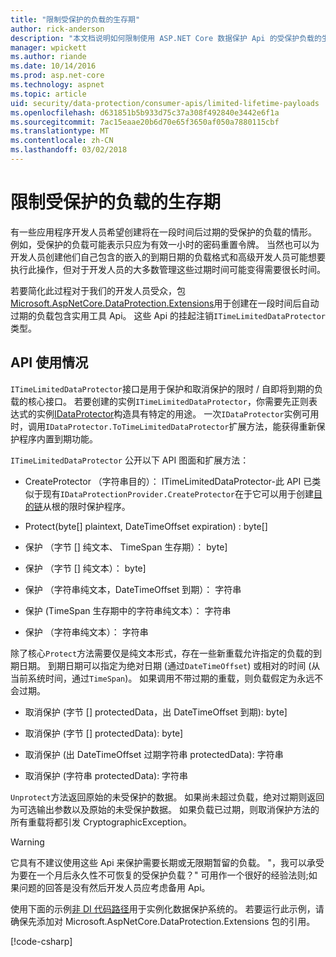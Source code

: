 ```yaml
---
title: "限制受保护的负载的生存期"
author: rick-anderson
description: "本文档说明如何限制使用 ASP.NET Core 数据保护 Api 的受保护负载的生存期。"
manager: wpickett
ms.author: riande
ms.date: 10/14/2016
ms.prod: asp.net-core
ms.technology: aspnet
ms.topic: article
uid: security/data-protection/consumer-apis/limited-lifetime-payloads
ms.openlocfilehash: d631851b5b933d75c37a308f492840e3442e6f1a
ms.sourcegitcommit: 7ac15eaae20b6d70e65f3650af050a7880115cbf
ms.translationtype: MT
ms.contentlocale: zh-CN
ms.lasthandoff: 03/02/2018
---
```

# <a name="limiting-the-lifetime-of-protected-payloads"></a>限制受保护的负载的生存期

有一些应用程序开发人员希望创建将在一段时间后过期的受保护的负载的情形。 例如，受保护的负载可能表示只应为有效一小时的密码重置令牌。 当然也可以为开发人员创建他们自己包含的嵌入的到期日期的负载格式和高级开发人员可能想要执行此操作，但对于开发人员的大多数管理这些过期时间可能变得需要很长时间。

若要简化此过程对于我们的开发人员受众，包[Microsoft.AspNetCore.DataProtection.Extensions](https://www.nuget.org/packages/Microsoft.AspNetCore.DataProtection.Extensions/)用于创建在一段时间后自动过期的负载包含实用工具 Api。 这些 Api 的挂起注销`ITimeLimitedDataProtector`类型。

## <a name="api-usage"></a>API 使用情况

`ITimeLimitedDataProtector`接口是用于保护和取消保护的限时 / 自即将到期的负载的核心接口。 若要创建的实例`ITimeLimitedDataProtector`，你需要先正则表达式的实例[IDataProtector](overview.md)构造具有特定的用途。 一次`IDataProtector`实例可用时，调用`IDataProtector.ToTimeLimitedDataProtector`扩展方法，能获得重新保护程序内置到期功能。

`ITimeLimitedDataProtector` 公开以下 API 图面和扩展方法：

* CreateProtector （字符串目的）： ITimeLimitedDataProtector-此 API 已类似于现有`IDataProtectionProvider.CreateProtector`在于它可以用于创建[目的链](purpose-strings.md)从根的限时保护程序。

* Protect(byte[] plaintext, DateTimeOffset expiration) : byte[]

* 保护 （字节 [] 纯文本、 TimeSpan 生存期）： byte]

* 保护 （字节 [] 纯文本）： byte]

* 保护 （字符串纯文本，DateTimeOffset 到期）： 字符串

* 保护 (TimeSpan 生存期中的字符串纯文本）： 字符串

* 保护 （字符串纯文本）： 字符串

除了核心`Protect`方法需要仅是纯文本形式，存在一些新重载允许指定的负载的到期日期。 到期日期可以指定为绝对日期 (通过`DateTimeOffset`) 或相对的时间 (从当前系统时间，通过`TimeSpan`)。 如果调用不带过期的重载，则负载假定为永远不会过期。

* 取消保护 (字节 [] protectedData，出 DateTimeOffset 到期): byte]

* 取消保护 (字节 [] protectedData): byte]

* 取消保护 (出 DateTimeOffset 过期字符串 protectedData): 字符串

* 取消保护 (字符串 protectedData): 字符串

`Unprotect`方法返回原始的未受保护的数据。 如果尚未超过负载，绝对过期则返回为可选输出参数以及原始的未受保护数据。 如果负载已过期，则取消保护方法的所有重载将都引发 CryptographicException。

>[!WARNING]
> 它具有不建议使用这些 Api 来保护需要长期或无限期暂留的负载。 "，我可以承受为要在一个月后永久性不可恢复的受保护负载？" 可用作一个很好的经验法则;如果问题的回答是没有然后开发人员应考虑备用 Api。

使用下面的示例[非 DI 代码路径](../configuration/non-di-scenarios.md)用于实例化数据保护系统的。 若要运行此示例，请确保先添加对 Microsoft.AspNetCore.DataProtection.Extensions 包的引用。

[!code-csharp[](limited-lifetime-payloads/samples/limitedlifetimepayloads.cs)]
